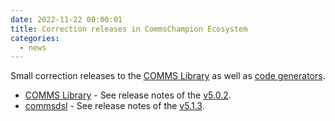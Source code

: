 ```yaml
---
date: 2022-11-22 00:00:01
title: Correction releases in CommsChampion Ecosystem
categories:
  - news
---
```

Small correction releases to the [COMMS Library](https://github.com/commschamp/comms) as well as [code generators](https://github.com/commschamp/commsdsl).


* [COMMS Library](https://github.com/commschamp/comms) - See release notes of the [v5.0.2](https://github.com/commschamp/comms/releases/tag/v5.0.2).
* [commsdsl](https://github.com/commschamp/commsdsl) - See release notes of the [v5.1.3](https://github.com/commschamp/commsdsl/releases/tag/v5.1.3).

